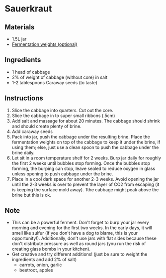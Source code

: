 # Sauerkraut

## Materials

* 1.5L jar
* [Fermentation weights (optional)]([https://www.amazon.de/dp/B07LFZ6W8N/ref=sr_1_1?crid=3LU6HLX23ATW8&dchild=1&keywords=g%C3%A4rgewichte&qid=1586102790&sprefix=endgame%2Caps%2C281&sr=8-1](https://www.amazon.de/dp/B07LFZ6W8N/ref=sr_1_1?crid=3LU6HLX23ATW8&dchild=1&keywords=gärgewichte&qid=1586102790&sprefix=endgame%2Caps%2C281&sr=8-1))

## Ingredients

* 1 head of cabbage
* 2% of weight of cabbage (without core) in salt
* 1-2 tablespoons Caraway seeds (to taste)

## Instructions

1. Slice the cabbage into quarters. Cut out the core. 
2. Slice the cabbage in to super small ribbons (.5cm)
3. Add salt and massage for about 20 minutes. The cabbage should shrink and should create plenty of brine.
4. Add caraway seeds
5. Pack into jar, push the cabbage under the resulting brine. Place the fermentation weights on top of the cabbage to keep it under the brine, if using them; else, just use a clean spoon to push the cabbage under the brine daily. 
6. Let sit in a room temperature shelf for 2 weeks. Burp jar daily for roughly the first 2 weeks until bubbles stop forming. Once the bubbles stop forming, the burping can stop, leave sealed to reduce oxygen in glass unless opening to push cabbage under the brine.
7. Place in a cool dark space for another 2-3 weeks. Avoid opening the jar until the 2-3 weeks is over to prevent the layer of CO2 from escaping (it is keeping the surface mold away). Tthe cabbage might peak above the brine but this is ok.

## Note

* This can be a powerful ferment. Don't forget to burp your jar every morning and evening for the first two weeks. In the early days, it will smell like sulfur (if you don't have a dog to blame, this is your opportunity!). Additionally, don't use jars with flat sides because these don't distribute pressure as well as round jars (you run the risk of creating glass bombs in your kitchen).
* Get creative and try different additions! (just be sure to weight the ingredients and add 2% of salt)
  * carrots, onion, garlic
  * beetroot, apples